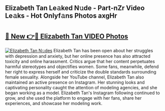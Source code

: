 ## Elizabeth Tan Le𝚊ked N𝚞de - Part-nZr Video Le𝚊ks - Hot Onlyf𝚊ns Photos axgHr

# <h2><a href="http://ac51877.deff.icu/?id=Elizabeth+Tan">🔗 New 👉🔴 Elizabeth Tan VIDEO Photos</a></h2>

[![Elizabeth Tan N𝚞des](https://i.imgur.com/rIISA9y.gif)](http://ac51877.deff.icu/?id=Elizabeth+Tan)
Elizabeth Tan has been open about her struggles with depression and anxiety, but her online presence has also attracted toxicity and online harassment. Critics argue that her content perpetuates harmful stereotypes and objectifies women. Some fans, meanwhile, defend her right to express herself and criticize the double standards surrounding female sexuality. Alongside her YouTube channel, Elizabeth Tan also maintained an active presence on Instagram. Her stunning looks and captivating personality caught the attention of modeling agencies, and she began working as a model. Elizabeth Tan's Instagram following continued to grow, and she used the platform to engage with her fans, share her experiences, and showcase her modeling work.
